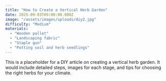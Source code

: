 ```yaml
---
title: "How to Create a Vertical Herb Garden"
date: 2025-09-03T09:00:00.000Z
image: "/assets/images/uploads/diy2.jpg"
difficulty: "Medium"
materials:
  - "Wooden pallet"
  - "Landscaping fabric"
  - "Staple gun"
  - "Potting soil and herb seedlings"
---
```


This is a placeholder for a DIY article on creating a vertical herb garden. It would include detailed steps, images for each stage, and tips for choosing the right herbs for your climate.
